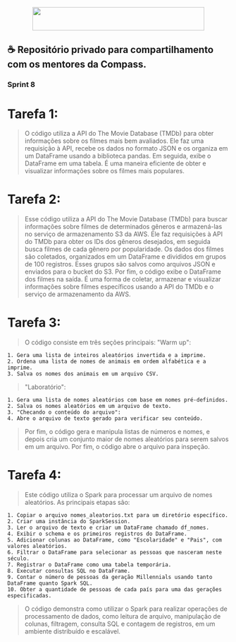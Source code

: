 <p align="center">
<img width="390" height="53" src="https://compasso.ninja/interno/images/CompassoUOL_Positivo_2021.png">
</p>

## ☕ Repositório privado para compartilhamento com os mentores da Compass.

### Sprint 8

# Tarefa 1:
  > O código utiliza a API do The Movie Database (TMDb) para obter informações sobre os filmes mais bem avaliados. Ele faz uma requisição à API, recebe os dados no formato JSON e os organiza em um DataFrame usando a biblioteca pandas. Em seguida, exibe o DataFrame em uma tabela. É uma maneira eficiente de obter e visualizar informações sobre os filmes mais populares.

# Tarefa 2:
  > Esse código utiliza a API do The Movie Database (TMDb) para buscar informações sobre filmes de determinados gêneros e armazená-las no serviço de armazenamento S3 da AWS. Ele faz requisições à API do TMDb para obter os IDs dos gêneros desejados, em seguida busca filmes de cada gênero por popularidade. Os dados dos filmes são coletados, organizados em um DataFrame e divididos em grupos de 100 registros. Esses grupos são salvos como arquivos JSON e enviados para o bucket do S3. Por fim, o código exibe o DataFrame dos filmes na saída. É uma forma de coletar, armazenar e visualizar informações sobre filmes específicos usando a API do TMDb e o serviço de armazenamento da AWS.

# Tarefa 3:
> O código consiste em três seções principais:
> "Warm up":

    1. Gera uma lista de inteiros aleatórios invertida e a imprime.
    2. Ordena uma lista de nomes de animais em ordem alfabética e a imprime.
    3. Salva os nomes dos animais em um arquivo CSV.


> "Laboratório":

    1. Gera uma lista de nomes aleatórios com base em nomes pré-definidos.
    2. Salva os nomes aleatórios em um arquivo de texto.
    3. "Checando o conteúdo do arquivo":
    4. Abre o arquivo de texto gerado para verificar seu conteúdo.
   
> Por fim, o código gera e manipula listas de números e nomes, e depois cria um conjunto maior de nomes aleatórios para serem salvos em um arquivo. Por fim, o código abre o arquivo para inspeção.

# Tarefa 4:
> Este código utiliza o Spark para processar um arquivo de nomes aleatórios. As principais etapas são:
    
    1. Copiar o arquivo nomes_aleatorios.txt para um diretório específico.
    2. Criar uma instância do SparkSession.
    3. Ler o arquivo de texto e criar um DataFrame chamado df_nomes.
    4. Exibir o schema e os primeiros registros do DataFrame.
    5. Adicionar colunas ao DataFrame, como "Escolaridade" e "Pais", com valores aleatórios.
    6. Filtrar o DataFrame para selecionar as pessoas que nasceram neste século.
    7. Registrar o DataFrame como uma tabela temporária.
    8. Executar consultas SQL no DataFrame.
    9. Contar o número de pessoas da geração Millennials usando tanto DataFrame quanto Spark SQL.
    10. Obter a quantidade de pessoas de cada país para uma das gerações especificadas.

>O código demonstra como utilizar o Spark para realizar operações de processamento de dados, como leitura de arquivo, manipulação de colunas, filtragem, consulta SQL e contagem de registros, em um ambiente distribuído e escalável.
  